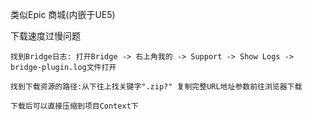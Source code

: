 类似Epic 商城(内嵌于UE5)

下载速度过慢问题
```
找到Bridge日志: 打开Bridge -> 右上角我的 -> Support -> Show Logs -> bridge-plugin.log文件打开

找到下载资源的路径:从下往上找关键字".zip?" 复制完整URL地址参数前往浏览器下载

下载后可以直接压缩到项目Context下
```